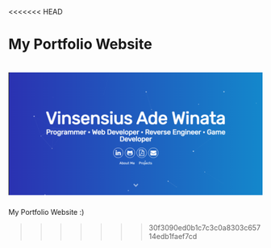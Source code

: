 <<<<<<< HEAD
# My Portfolio Website
![plot](My-Portfolio-Website.png)
=======
My Portfolio Website :)
>>>>>>> 30f3090ed0b1c7c3c0a8303c65714edb1faef7cd
